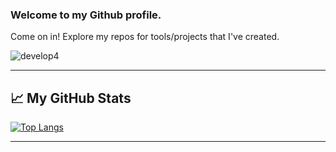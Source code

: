 ### Welcome to my Github profile.

Come on in! Explore my repos for tools/projects that I've created.

<!-- [![YouTube Channel Subscribers](https://img.shields.io/youtube/channel/subscribers/UC8butISFwT-Wl7EV0hUK0BQ?label=Favorite%20YT%3A%20FreeCodeCamp&style=for-the-badge)](https://www.youtube.com/c/Freecodecamp/videos) [![Subreddit subscribers](https://img.shields.io/reddit/subreddit-subscribers/privacy?label=Favorite%20Sub%3A%20r%2FPrivacy&style=for-the-badge)](https://www.reddit.com/r/privacy/) -->

![develop4](https://user-images.githubusercontent.com/40812568/113970920-4db84300-9827-11eb-9aa1-a4ad58acf001.png)

--------

## &#x1f4c8; My GitHub Stats

[![Top Langs](https://github-readme-stats.vercel.app/api/top-langs/?username=mbtrs&hide=java&theme=white&layout=compact)](https://github.com/anuraghazra/github-readme-stats)

---------

<!--
**mbtrs/mbtrs** is a ✨ _special_ ✨ repository because its `README.md` (this file) appears on your GitHub profile.

Here are some ideas to get you started:

- 🔭 I’m currently working on ...
- 🌱 I’m currently learning ...
- 👯 I’m looking to collaborate on ...
- 🤔 I’m looking for help with ...
- 💬 Ask me about ...
- 📫 How to reach me: ...
- 😄 Pronouns: ...
- ⚡ Fun fact: ...
-->
